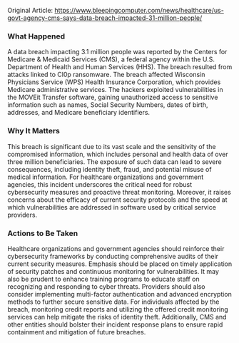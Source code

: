 Original Article: https://www.bleepingcomputer.com/news/healthcare/us-govt-agency-cms-says-data-breach-impacted-31-million-people/

### What Happened

A data breach impacting 3.1 million people was reported by the Centers for Medicare & Medicaid Services (CMS), a federal agency within the U.S. Department of Health and Human Services (HHS). The breach resulted from attacks linked to Cl0p ransomware. The breach affected Wisconsin Physicians Service (WPS) Health Insurance Corporation, which provides Medicare administrative services. The hackers exploited vulnerabilities in the MOVEit Transfer software, gaining unauthorized access to sensitive information such as names, Social Security Numbers, dates of birth, addresses, and Medicare beneficiary identifiers.

### Why It Matters

This breach is significant due to its vast scale and the sensitivity of the compromised information, which includes personal and health data of over three million beneficiaries. The exposure of such data can lead to severe consequences, including identity theft, fraud, and potential misuse of medical information. For healthcare organizations and government agencies, this incident underscores the critical need for robust cybersecurity measures and proactive threat monitoring. Moreover, it raises concerns about the efficacy of current security protocols and the speed at which vulnerabilities are addressed in software used by critical service providers.

### Actions to Be Taken

Healthcare organizations and government agencies should reinforce their cybersecurity frameworks by conducting comprehensive audits of their current security measures. Emphasis should be placed on timely application of security patches and continuous monitoring for vulnerabilities. It may also be prudent to enhance training programs to educate staff on recognizing and responding to cyber threats. Providers should also consider implementing multi-factor authentication and advanced encryption methods to further secure sensitive data. For individuals affected by the breach, monitoring credit reports and utilizing the offered credit monitoring services can help mitigate the risks of identity theft. Additionally, CMS and other entities should bolster their incident response plans to ensure rapid containment and mitigation of future breaches.